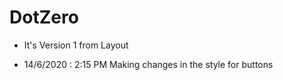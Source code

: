 # DotZero
* It's Version 1 from Layout

* 14/6/2020 : 2:15 PM
Making changes in the style for buttons
